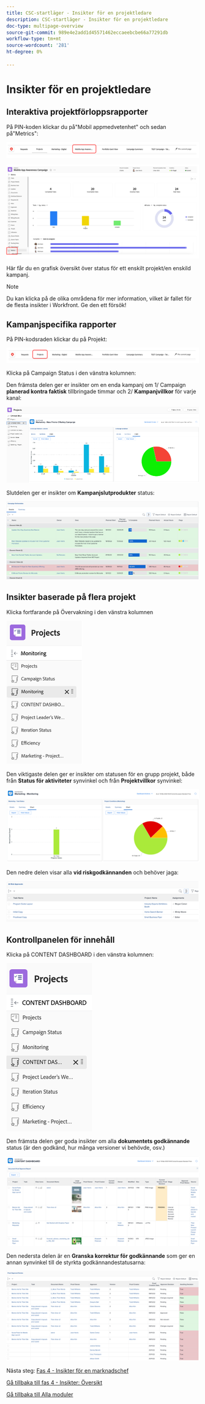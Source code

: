 ```yaml
---
title: CSC-startläger - Insikter för en projektledare
description: CSC-startläger - Insikter för en projektledare
doc-type: multipage-overview
source-git-commit: 989e4e2add1d45571462eccaeebcbe66a77291db
workflow-type: tm+mt
source-wordcount: '281'
ht-degree: 0%

---
```


# Insikter för en projektledare

## Interaktiva projektförloppsrapporter

På PIN-koden klickar du på&quot;Mobil appmedvetenhet&quot; och sedan på&quot;Metrics&quot;:

![Klicka på medvetenhet om mobilappar](./images/mobile-app-awareness.png)

![Visa information om projektet](./images/awareness-view.png)

Här får du en grafisk översikt över status för ett enskilt projekt/en enskild kampanj.

>[!NOTE]
>
> Du kan klicka på de olika områdena för mer information, vilket är fallet för de flesta insikter i Workfront. Ge den ett försök!

## Kampanjspecifika rapporter

På PIN-kodsraden klickar du på Projekt:

![Klicka på projekt](./images/projects.png)

Klicka på Campaign Status i den vänstra kolumnen:

Den främsta delen ger er insikter om en enda kampanj om 1/ Campaign **planerad kontra faktisk** tillbringade timmar och 2/ **Kampanjvillkor** för varje kanal:

![Kampanjinsikter](./images/campaign-insights.png)

Slutdelen ger er insikter om **Kampanjslutprodukter** status:

![kampanjprodukter](./images/deliverables-status.png)

## Insikter baserade på flera projekt

Klicka fortfarande på Övervakning i den vänstra kolumnen

![klickövervakning](./images/monitoring.png)

Den viktigaste delen ger er insikter om statusen för en grupp projekt, både från **Status för aktiviteter** synvinkel och från **Projektvillkor** synvinkel:

![översikt](./images/group-status.png)

Den nedre delen visar alla **vid riskgodkännanden** och behöver jaga:

![Identifierade risker](./images/risk-approvals.png)

## Kontrollpanelen för innehåll

Klicka på CONTENT DASHBOARD i den vänstra kolumnen:

![klicka på innehållspanelen](./images/content-dashboard.png)

Den främsta delen ger goda insikter om alla **dokumentets godkännande** status (är den godkänd, hur många versioner vi behövde, osv.)

![godkännandebevis](./images/proof-of-approval.png)

Den nedersta delen är en **Granska korrektur för godkännande** som ger en annan synvinkel till de styrkta godkännandestatusarna:

![korrektur för granskning](./images/poa-review.png)

Nästa steg: [Fas 4 - Insikter för en marknadschef](./marketing-manager.md)

[Gå tillbaka till fas 4 - Insikter: Översikt](./overview.md)

[Gå tillbaka till Alla moduler](../../overview.md)
